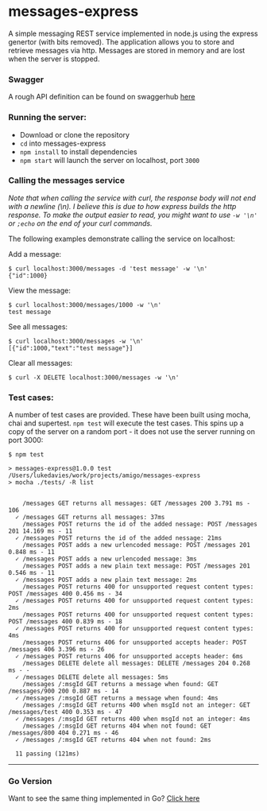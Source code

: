 # messages-express

A simple messaging REST service implemented in node.js using the express genertor (with bits removed).
The application allows you to store and retrieve messages via http.
Messages are stored in memory and are lost when the server is stopped.

### Swagger

A rough API definition can be found on swaggerhub [here](https://app.swaggerhub.com/apis/Luke-Davies/Messages_API/1.0.0)

### Running the server:

- Download or clone the repository
- `cd` into messages-express
- `npm install` to install dependencies
- `npm start` will launch the server on localhost, port `3000`

### Calling the messages service

*Note that when calling the service with curl, the response body will not end with a newline (\n). I believe this is due to how express builds the http response. To make the output easier to read, you might want to use `-w '\n'` or `;echo` on the end of your curl commands.*

The following examples demonstrate calling the service on localhost:

Add a message:
```
$ curl localhost:3000/messages -d 'test message' -w '\n'
{"id":1000}
```
View the message:
```
$ curl localhost:3000/messages/1000 -w '\n'
test message
```
See all messages:
```
$ curl localhost:3000/messages -w '\n'
[{"id":1000,"text":"test message"}]
```
Clear all messages:
```
$ curl -X DELETE localhost:3000/messages -w '\n'

```

### Test cases:
A number of test cases are provided. These have been built using mocha, chai and supertest.
`npm test` will execute the test cases. This spins up a copy of the server on a random port - it does not use the server running on port 3000:

```
$ npm test

> messages-express@1.0.0 test /Users/lukedavies/work/projects/amigo/messages-express
> mocha ./tests/ -R list


    /messages GET returns all messages: GET /messages 200 3.791 ms - 106
  ✓ /messages GET returns all messages: 37ms
    /messages POST returns the id of the added nessage: POST /messages 201 14.169 ms - 11
  ✓ /messages POST returns the id of the added nessage: 21ms
    /messages POST adds a new urlencoded message: POST /messages 201 0.848 ms - 11
  ✓ /messages POST adds a new urlencoded message: 3ms
    /messages POST adds a new plain text message: POST /messages 201 0.546 ms - 11
  ✓ /messages POST adds a new plain text message: 2ms
    /messages POST returns 400 for unsupported request content types: POST /messages 400 0.456 ms - 34
  ✓ /messages POST returns 400 for unsupported request content types: 2ms
    /messages POST returns 400 for unsupported request content types: POST /messages 400 0.839 ms - 18
  ✓ /messages POST returns 400 for unsupported request content types: 4ms
    /messages POST returns 406 for unsupported accepts header: POST /messages 406 3.396 ms - 26
  ✓ /messages POST returns 406 for unsupported accepts header: 6ms
    /messages DELETE delete all messages: DELETE /messages 204 0.268 ms - -
  ✓ /messages DELETE delete all messages: 5ms
    /messages /:msgId GET returns a message when found: GET /messages/900 200 0.887 ms - 14
  ✓ /messages /:msgId GET returns a message when found: 4ms
    /messages /:msgId GET returns 400 when msgId not an integer: GET /messages/test 400 0.353 ms - 47
  ✓ /messages /:msgId GET returns 400 when msgId not an integer: 4ms
    /messages /:msgId GET returns 404 when not found: GET /messages/800 404 0.271 ms - 46
  ✓ /messages /:msgId GET returns 404 when not found: 2ms

  11 passing (121ms)

```

---
### Go Version
Want to see the same thing implemented in Go? [Click here](https://github.com/Luke-Davies/go-messages)
